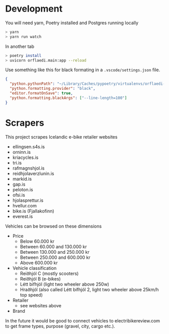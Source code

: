 # Development

You will need yarn, Poetry installed and Postgres running locally

```bash
> yarn
> yarn run watch
```

In another tab

```bash
> poetry install
> uvicorn orflaedi.main:app --reload
```

Use something like this for black formating in a `.vscode/settings.json` file.

```json
{
  "python.pythonPath": "~/Library/Caches/pypoetry/virtualenvs/orflaedi-dZ_pPhTz-py3.7",
  "python.formatting.provider": "black",
  "editor.formatOnSave": true,
  "python.formatting.blackArgs": ["--line-length=100"]
}
```

# Scrapers

This project scrapes Icelandic e-bike retailer websites

- ellingsen.s4s.is
- orninn.is
- kriacycles.is
- tri.is
- rafmagnshjol.is
- reidhjolaverzlunin.is
- markid.is
- gap.is
- peloton.is
- ofsi.is
- hjolasprettur.is
- hvellur.com
- bike.is (Fjallakofinn)
- everest.is

Vehicles can be browsed on these dimensions

- Price
  - Below 60.000 kr
  - Between 60.000 and 130.000 kr
  - Between 130.000 and 250.000 kr
  - Between 250.000 and 600.000 kr
  - Above 600.000 kr
- Vehicle classification
  - Reiðhjól C (mostly scooters)
  - Reiðhjól B (e-bikes)
  - Létt bifhjól (light two wheeler above 250w)
  - Hraðhjól (also called Létt bifhjól 2, light two wheeler above 25km/h top speed)
- Retailer
  - see websites above
- Brand

In the future it would be good to connect vehicles to electribikereview.com to get frame types, purpose (gravel, city, cargo etc.).
